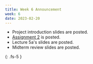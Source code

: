 ```yaml
---
title: Week 6 Announcement
week: 6
date: 2023-02-20
---
```


* Project introduction slides are posted.
* [Assignment 2](/ds5110-spring23/assignments/a2) is posted.
* Lecture 5a's slides are posted.
* Midterm review slides are posted.

{: .fs-5 }
